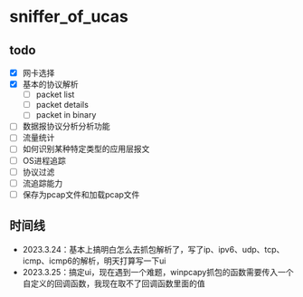 # sniffer_of_ucas

## todo

- [x] 网卡选择
- [x] 基本的协议解析
  - [ ] packet list
  - [ ] packet details
  - [ ] packet in binary
- [ ] 数据报协议分析分析功能
- [ ] 流量统计
- [ ] 如何识别某种特定类型的应用层报文
- [ ] OS进程追踪
- [ ] 协议过滤
- [ ] 流追踪能力
- [ ] 保存为pcap文件和加载pcap文件

## 时间线

- 2023.3.24：基本上搞明白怎么去抓包解析了，写了ip、ipv6、udp、tcp、icmp、icmp6的解析，明天打算写一下ui
- 2023.3.25：搞定ui，现在遇到一个难题，winpcapy抓包的函数需要传入一个自定义的回调函数，我现在取不了回调函数里面的值
